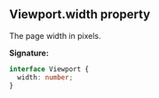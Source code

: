 ## Viewport.width property

The page width in pixels.

**Signature:**

```typescript
interface Viewport {
  width: number;
}
```
